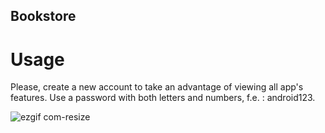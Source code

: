 ## Bookstore

# Usage

Please, create a new account to take an advantage of viewing all app's features.
Use a password with both letters and numbers, f.e. : android123.

![ezgif com-resize](https://user-images.githubusercontent.com/26872313/42393787-54b3df38-8160-11e8-9eb5-7ecc8654dc5a.gif)
